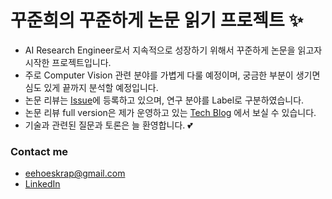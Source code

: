 # 꾸준희의 꾸준하게 논문 읽기 프로젝트 ✨

- AI Research Engineer로서 지속적으로 성장하기 위해서 꾸준하게 논문을 읽고자 시작한 프로젝트입니다.
- 주로 Computer Vision 관련 분야를 가볍게 다룰 예정이며, 궁금한 부분이 생기면 심도 있게 끝까지 분석할 예정입니다.
- 논문 리뷰는 [Issue]에 등록하고 있으며, 연구 분야를 Label로 구분하였습니다. 
- 논문 리뷰 full version은 제가 운영하고 있는 [Tech Blog] 에서 보실 수 있습니다. 
- 기술과 관련된 질문과 토론은 늘 환영합니다. 💕


### Contact me
- eehoeskrap@gmail.com
- [LinkedIn]

[Issue]:https://github.com/eehoeskrap/PaperReview/issues
[Tech Blog]:https://eehoeskrap.tistory.com/
[LinkedIn]:https://www.linkedin.com/in/seohee-park-516544143/
